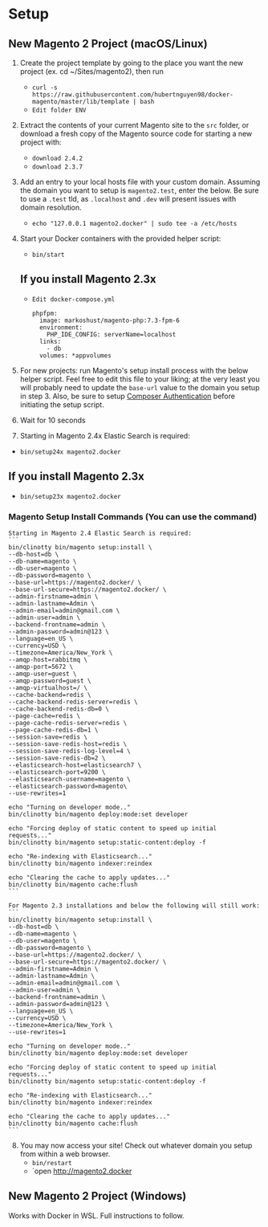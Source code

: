 # Setup

## New Magento 2 Project (macOS/Linux)

1. Create the project template by going to the place you want the new project (ex. cd ~/Sites/magento2), then run
	- `curl -s https://raw.githubusercontent.com/hubertnguyen98/docker-magento/master/lib/template | bash`
	- `Edit folder ENV`

2. Extract the contents of your current Magento site to the `src` folder, or download a fresh copy of the Magento source code for starting a new project with:
    - `download 2.4.2`
    - `download 2.3.7`

3. Add an entry to your local hosts file with your custom domain. Assuming the domain you want to setup is `magento2.test`, enter the below. Be sure to use a `.test` tld, as `.localhost` and `.dev` will present issues with domain resolution.
    - `echo "127.0.0.1 magento2.docker" | sudo tee -a /etc/hosts`

4. Start your Docker containers with the provided helper script:
    - `bin/start`
    
    ## If you install Magento 2.3x
    - `Edit docker-compose.yml`
	  ```
	  phpfpm:
	    image: markoshust/magento-php:7.3-fpm-6
	    environment:
	      PHP_IDE_CONFIG: serverName=localhost
	    links:
	      - db
	    volumes: *appvolumes
	  ```

5. For new projects: run Magento's setup install process with the below helper script. Feel free to edit this file to your liking; at the very least you will probably need to update the `base-url` value to the domain you setup in step 3. Also, be sure to setup [Composer Authentication](https://github.com/markshust/docker-magento#composer-authentication) before initiating the setup script.

6. Wait for 10 seconds

7. Starting in Magento 2.4x Elastic Search is required:
  - `bin/setup24x magento2.docker`
  
  ## If you install Magento 2.3x
  
  - `bin/setup23x magento2.docker`
  
  ### Magento Setup Install Commands (You can use the command)

    Starting in Magento 2.4 Elastic Search is required:
    ```
    bin/clinotty bin/magento setup:install \
    --db-host=db \
    --db-name=magento \
    --db-user=magento \
    --db-password=magento \
    --base-url=https://magento2.docker/ \
    --base-url-secure=https://magento2.docker/ \
    --admin-firstname=admin \
    --admin-lastname=Admin \
    --admin-email=admin@gmail.com \
    --admin-user=admin \
    --backend-frontname=admin \
    --admin-password=admin@123 \
    --language=en_US \
    --currency=USD \
    --timezone=America/New_York \
    --amqp-host=rabbitmq \
    --amqp-port=5672 \
    --amqp-user=guest \
    --amqp-password=guest \
    --amqp-virtualhost=/ \
    --cache-backend=redis \
    --cache-backend-redis-server=redis \
    --cache-backend-redis-db=0 \
    --page-cache=redis \
    --page-cache-redis-server=redis \
    --page-cache-redis-db=1 \
    --session-save=redis \
    --session-save-redis-host=redis \
    --session-save-redis-log-level=4 \
    --session-save-redis-db=2 \
    --elasticsearch-host=elasticsearch7 \
    --elasticsearch-port=9200 \
    --elasticsearch-username=magento \
    --elasticsearch-password=magento\
    --use-rewrites=1
   
    echo "Turning on developer mode.."
    bin/clinotty bin/magento deploy:mode:set developer

    echo "Forcing deploy of static content to speed up initial requests..."
    bin/clinotty bin/magento setup:static-content:deploy -f

    echo "Re-indexing with Elasticsearch..."
    bin/clinotty bin/magento indexer:reindex

    echo "Clearing the cache to apply updates..."
    bin/clinotty bin/magento cache:flush
    ```

    For Magento 2.3 installations and below the following will still work:
    ```
    bin/clinotty bin/magento setup:install \
    --db-host=db \
    --db-name=magento \
    --db-user=magento \
    --db-password=magento \
    --base-url=https://magento2.docker/ \
    --base-url-secure=https://magento2.docker/ \
    --admin-firstname=Admin \
    --admin-lastname=Admin \
    --admin-email=admin@gmail.com \
    --admin-user=admin \
    --backend-frontname=admin \
    --admin-password=admin@123 \
    --language=en_US \
    --currency=USD \
    --timezone=America/New_York \
    --use-rewrites=1
    
    echo "Turning on developer mode.."
    bin/clinotty bin/magento deploy:mode:set developer

    echo "Forcing deploy of static content to speed up initial requests..."
    bin/clinotty bin/magento setup:static-content:deploy -f

    echo "Re-indexing with Elasticsearch..."
    bin/clinotty bin/magento indexer:reindex

    echo "Clearing the cache to apply updates..."
    bin/clinotty bin/magento cache:flush
    ```

  
8. You may now access your site! Check out whatever domain you setup from within a web browser.
    - `bin/restart`
    - `open http://magento2.docker

## New Magento 2 Project (Windows)

Works with Docker in WSL. Full instructions to follow.
